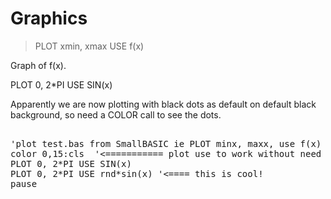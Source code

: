 # Graphics

> PLOT xmin, xmax USE f(x)

Graph of f(x).


PLOT 0, 2*PI USE SIN(x)

Apparently we are now plotting with black dots as default on default black background, so need a COLOR call to see the dots.
<pre>

'plot test.bas from SmallBASIC ie PLOT minx, maxx, use f(x)
color 0,15:cls  '<=========== plot use to work without need for this
PLOT 0, 2*PI USE SIN(x)
PLOT 0, 2*PI USE rnd*sin(x) '<==== this is cool!
pause

</pre>


